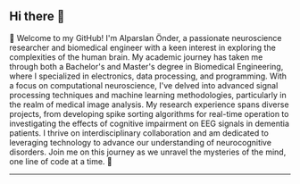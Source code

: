 ## Hi there 👋
🧠 Welcome to my GitHub! I'm Alparslan Önder, a passionate neuroscience researcher and biomedical engineer with a keen interest in exploring the complexities of the human brain. 
My academic journey has taken me through both a Bachelor's and Master's degree in Biomedical Engineering, where I specialized in electronics, data processing, and programming. 
With a focus on computational neuroscience, I've delved into advanced signal processing techniques and machine learning methodologies, particularly in the realm of medical image analysis. 
My research experience spans diverse projects, from developing spike sorting algorithms for real-time operation to investigating the effects of cognitive impairment on EEG signals in dementia patients.
I thrive on interdisciplinary collaboration and am dedicated to leveraging technology to advance our understanding of neurocognitive disorders. 
Join me on this journey as we unravel the mysteries of the mind, one line of code at a time. 🚀

--- 

<!--Feel free to adjust any parts to better fit your style or specific preferences!
<!--
**alparslanonder/alparslanonder** is a ✨ _special_ ✨ repository because its `README.md` (this file) appears on your GitHub profile.

Here are some ideas to get you started:

- 🔭 I’m currently working on ...
- 🌱 I’m currently learning ...
- 👯 I’m looking to collaborate on ...
- 🤔 I’m looking for help with ...
- 💬 Ask me about ...
- 📫 How to reach me: ...
- 😄 Pronouns: ...
- ⚡ Fun fact: ...
-->
